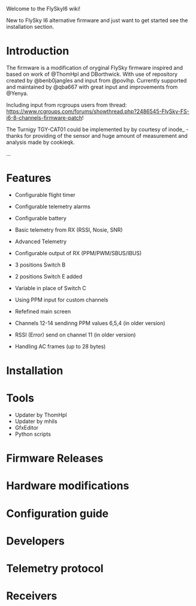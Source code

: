 Welcome to the FlySkyI6 wiki!

New to FlySky I6 alternative firmware and just want to get started see the installation section.

# Introduction
The firmware is a modification of oryginal FlySky firmware inspired and based on work of @ThomHpl and DBorthwick.
With use of repository created by @benb0jangles and input from @povlhp. 
Currently supported and maintained by @qba667 with great input and improvements from @Yenya.

Including input from rcgroups users from thread:
https://www.rcgroups.com/forums/showthread.php?2486545-FlySky-FS-i6-8-channels-firmware-patch!

The Turnigy TGY-CAT01 could be implemented by by courtesy of inode_ - thanks for providing of the sensor and huge amount of measurement and analysis made by cookieqk.

...
# Features
* Configurable flight timer

* Configurable telemetry alarms

* Configurable battery 

* Basic telemetry from RX (RSSI, Nosie, SNR)

* Advanced Telemetry

* Configurable output of RX (PPM/PWM/SBUS/IBUS) 

* 3 positions Switch B

* 2 positions Switch E added

* Variable in place of Switch C

* Using PPM input for custom channels

* Refefined main screen

* Channels 12-14 sendinng PPM values 6,5,4 (in older version)

* RSSI (Error) send on channel 11 (in older version)

* Handling AC frames (up to 28 bytes)

# Installation 

# Tools

* Updater by ThomHpl
* Updater by mhils
* GfxEditor
* Python scripts

# Firmware Releases 

# Hardware modifications

# Configuration guide

# Developers 

# Telemetry protocol

# Receivers


